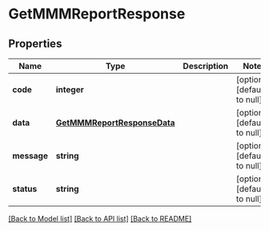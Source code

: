 # GetMMMReportResponse

## Properties
Name | Type | Description | Notes
------------ | ------------- | ------------- | -------------
**code** | **integer** |  | [optional] [default to null]
**data** | [**GetMMMReportResponseData**](GetMMMReportResponseData.md) |  | [optional] [default to null]
**message** | **string** |  | [optional] [default to null]
**status** | **string** |  | [optional] [default to null]

[[Back to Model list]](../README.md#documentation-for-models) [[Back to API list]](../README.md#documentation-for-api-endpoints) [[Back to README]](../README.md)


